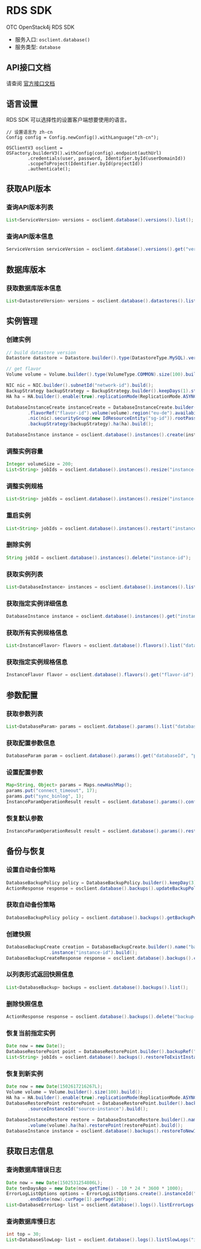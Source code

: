 # RDS SDK

OTC OpenStack4j RDS SDK 
- 服务入口: `osclient.database()`
- 服务类型: `database`


## API接口文档

请查阅 [官方接口文档](https://docs.otc.t-systems.com/en-us/api/rds/en-us_topic_0032347780.html)

## 语言设置

RDS SDK 可以选择性的设置客户端想要使用的语言。

```
// 设置语言为 zh-cn
Config config = Config.newConfig().withLanguage("zh-cn");

OSClientV3 osclient = OSFactory.builderV3().withConfig(config).endpoint(authUrl)
		.credentials(user, password, Identifier.byId(userDomainId))
		.scopeToProject(Identifier.byId(projectId))
		.authenticate();
```

    
## 获取API版本
### 查询API版本列表
```java
List<ServiceVersion> versions = osclient.database().versions().list();
```

### 查询API版本信息
```java
ServiceVersion serviceVersion = osclient.database().versions().get("version-id");
```


## 数据库版本
### 获取数据库版本信息
```java
List<DatastoreVersion> versions = osclient.database().datastores().listDatastoreVersions(DatastoreType.MySQL);
```


## 实例管理
### 创建实例
```java
// build datastore version
Datastore datastore = Datastore.builder().type(DatastoreType.MySQL).version("6.3.35").build();

// get flavor
Volume volume = Volume.builder().type(VolumeType.COMMON).size(100).build();

NIC nic = NIC.builder().subnetId("network-id").build();
BackupStrategy backupStrategy = BackupStrategy.builder().keepDays(1).startTime("15:00:00").build();
HA ha = HA.builder().enable(true).replicationMode(ReplicationMode.ASYNC).build();

DatabaseInstanceCreate instanceCreate = DatabaseInstanceCreate.builder().name("sdk-test").datastore(datastore)
		.flavorRef("flavor-id").volume(volume).region("eu-de").availabilityZone("eu-de-01").vpcId("vpc-id")
		.nic(nic).securityGroup(new IdResourceEntity("sg-id")).rootPassword("1qaz@WSX")
		.backupStrategy(backupStrategy).ha(ha).build();

DatabaseInstance instance = osclient.database().instances().create(instanceCreate);

```

### 调整实例容量
```java
Integer volumeSize = 200;
List<String> jobIds = osclient.database().instances().resize("instance-id", volumeSize);
```

### 调整实例规格
```java
List<String> jobIds = osclient.database().instances().resize("instance-id", "new-flavor-id");
```

### 重启实例
```java
List<String> jobIds = osclient.database().instances().restart("instance-id");
```

### 删除实例
```java
String jobId = osclient.database().instances().delete("instance-id");
```

### 获取实例列表
```java
List<DatabaseInstance> instances = osclient.database().instances().list();
```

### 获取指定实例详细信息
```java
DatabaseInstance instance = osclient.database().instances().get("instance-id");
```

### 获取所有实例规格信息
```java
List<InstanceFlavor> flavors = osclient.database().flavors().list("databaseId", "region");
```

### 获取指定实例规格信息
```java
InstanceFlavor flavor = osclient.database().flavors().get("flavor-id");
```


## 参数配置
### 获取参数列表
```java
List<DatabaseParam> params = osclient.database().params().list("databaseId");
```

### 获取配置参数信息	
```java
DatabaseParam param = osclient.database().params().get("databaseId", "parameter1");
```

### 设置配置参数
```java
Map<String, Object> params = Maps.newHashMap();
params.put("connect_timeout", 17);
params.put("sync_binlog", 1);
InstanceParamOperationResult result = osclient.database().params().config("instance-id", params);
```

### 恢复默认参数
```java
InstanceParamOperationResult result = osclient.database().params().restore("instance-id");
```

## 备份与恢复
### 设置自动备份策略
```java
DatabaseBackupPolicy policy = DatabaseBackupPolicy.builder().keepDay(3).startTime("03:10:00").build();
ActionResponse response = osclient.database().backups().updateBackupPolicy("instance-id", policy);
```

### 获取自动备份策略
```java
DatabaseBackupPolicy policy = osclient.database().backups().getBackupPolicy("instance-id");
```

### 创建快照
```java
DatabaseBackupCreate creation = DatabaseBackupCreate.builder().name("backup-name").description("sdk unittests")
				.instance("instance-id").build();
DatabaseBackupCreateResponse response = osclient.database().backups().create(creation);
```

### 以列表形式返回快照信息	
```java
List<DatabaseBackup> backups = osclient.database().backups().list();
```

### 删除快照信息
```java
ActionResponse response = osclient.database().backups().delete("backup-id");
```

### 恢复当前指定实例
```java
Date now = new Date();
DatabaseRestorePoint point = DatabaseRestorePoint.builder().backupRef("backup-ref").restoreTime(now).build();
List<String> jobIds = osclient.database().backups().restoreToExistInstance("restore-to", point);
```

### 恢复到新实例
```java
Date now = new Date(1502617216267L);
Volume volume = Volume.builder().size(100).build();
HA ha = HA.builder().enable(true).replicationMode(ReplicationMode.ASYNC).build();
DatabaseRestorePoint restorePoint = DatabaseRestorePoint.builder().backupRef("backup-ref").restoreTime(now)
		.sourceInstanceId("source-instance").build();
		
DatabaseInstanceRestore restore = DatabaseInstanceRestore.builder().name("bakup").flavorRef("flavor-ref")
		.volume(volume).ha(ha).restorePoint(restorePoint).build();
DatabaseInstance instance = osclient.database().backups().restoreToNewInstance(restore);
```

## 获取日志信息
### 查询数据库错误日志
```java
Date now = new Date(1502531254806L);
Date tenDaysAgo = new Date(now.getTime() - 10 * 24 * 3600 * 1000);
ErrorLogListOptions options = ErrorLogListOptions.create().instanceId("instance-id").startDate(tenDaysAgo)
		.endDate(now).curPage(1).perPage(20);
List<DatabaseErrorLog> list = osclient.database().logs().listErrorLogs(options);
```

### 查询数据库慢日志
```java
int top = 30;
List<DatabaseSlowLog> list = osclient.database().logs().listSlowLogs("instance-id", StatementType.SELECT, top);
```
